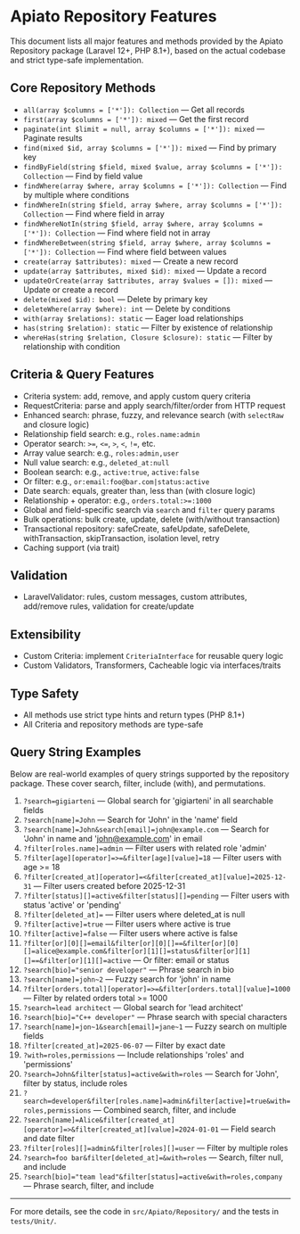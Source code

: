 # Apiato Repository Features

This document lists all major features and methods provided by the Apiato Repository package (Laravel 12+, PHP 8.1+), based on the actual codebase and strict type-safe implementation.

## Core Repository Methods

- `all(array $columns = ['*']): Collection` — Get all records
- `first(array $columns = ['*']): mixed` — Get the first record
- `paginate(int $limit = null, array $columns = ['*']): mixed` — Paginate results
- `find(mixed $id, array $columns = ['*']): mixed` — Find by primary key
- `findByField(string $field, mixed $value, array $columns = ['*']): Collection` — Find by field value
- `findWhere(array $where, array $columns = ['*']): Collection` — Find by multiple where conditions
- `findWhereIn(string $field, array $where, array $columns = ['*']): Collection` — Find where field in array
- `findWhereNotIn(string $field, array $where, array $columns = ['*']): Collection` — Find where field not in array
- `findWhereBetween(string $field, array $where, array $columns = ['*']): Collection` — Find where field between values
- `create(array $attributes): mixed` — Create a new record
- `update(array $attributes, mixed $id): mixed` — Update a record
- `updateOrCreate(array $attributes, array $values = []): mixed` — Update or create a record
- `delete(mixed $id): bool` — Delete by primary key
- `deleteWhere(array $where): int` — Delete by conditions
- `with(array $relations): static` — Eager load relationships
- `has(string $relation): static` — Filter by existence of relationship
- `whereHas(string $relation, Closure $closure): static` — Filter by relationship with condition

## Criteria & Query Features

- Criteria system: add, remove, and apply custom query criteria
- RequestCriteria: parse and apply search/filter/order from HTTP request
- Enhanced search: phrase, fuzzy, and relevance search (with `selectRaw` and closure logic)
- Relationship field search: e.g., `roles.name:admin`
- Operator search: `>=`, `<=`, `>`, `<`, `!=`, etc.
- Array value search: e.g., `roles:admin,user`
- Null value search: e.g., `deleted_at:null`
- Boolean search: e.g., `active:true`, `active:false`
- Or filter: e.g., `or:email:foo@bar.com|status:active`
- Date search: equals, greater than, less than (with closure logic)
- Relationship + operator: e.g., `orders.total:>=:1000`
- Global and field-specific search via `search` and `filter` query params
- Bulk operations: bulk create, update, delete (with/without transaction)
- Transactional repository: safeCreate, safeUpdate, safeDelete, withTransaction, skipTransaction, isolation level, retry
- Caching support (via trait)

## Validation

- LaravelValidator: rules, custom messages, custom attributes, add/remove rules, validation for create/update

## Extensibility

- Custom Criteria: implement `CriteriaInterface` for reusable query logic
- Custom Validators, Transformers, Cacheable logic via interfaces/traits

## Type Safety

- All methods use strict type hints and return types (PHP 8.1+)
- All Criteria and repository methods are type-safe

## Query String Examples

Below are real-world examples of query strings supported by the repository package. These cover search, filter, include (with), and permutations.

1. `?search=gigiarteni` — Global search for 'gigiarteni' in all searchable fields
2. `?search[name]=John` — Search for 'John' in the 'name' field
3. `?search[name]=John&search[email]=john@example.com` — Search for 'John' in name and 'john@example.com' in email
4. `?filter[roles.name]=admin` — Filter users with related role 'admin'
5. `?filter[age][operator]=>=&filter[age][value]=18` — Filter users with age >= 18
6. `?filter[created_at][operator]=<&filter[created_at][value]=2025-12-31` — Filter users created before 2025-12-31
7. `?filter[status][]=active&filter[status][]=pending` — Filter users with status 'active' or 'pending'
8. `?filter[deleted_at]=` — Filter users where deleted_at is null
9. `?filter[active]=true` — Filter users where active is true
10. `?filter[active]=false` — Filter users where active is false
11. `?filter[or][0][]=email&filter[or][0][]==&filter[or][0][]=alice@example.com&filter[or][1][]=status&filter[or][1][]==&filter[or][1][]=active` — Or filter: email or status
12. `?search[bio]="senior developer"` — Phrase search in bio
13. `?search[name]=john~2` — Fuzzy search for 'john' in name
14. `?filter[orders.total][operator]=>=&filter[orders.total][value]=1000` — Filter by related orders total >= 1000
15. `?search=lead architect` — Global search for 'lead architect'
16. `?search[bio]="C++ developer"` — Phrase search with special characters
17. `?search[name]=jon~1&search[email]=jane~1` — Fuzzy search on multiple fields
18. `?filter[created_at]=2025-06-07` — Filter by exact date
19. `?with=roles,permissions` — Include relationships 'roles' and 'permissions'
20. `?search=John&filter[status]=active&with=roles` — Search for 'John', filter by status, include roles
21. `?search=developer&filter[roles.name]=admin&filter[active]=true&with=roles,permissions` — Combined search, filter, and include
22. `?search[name]=Alice&filter[created_at][operator]=>&filter[created_at][value]=2024-01-01` — Field search and date filter
23. `?filter[roles][]=admin&filter[roles][]=user` — Filter by multiple roles
24. `?search=foo bar&filter[deleted_at]=&with=roles` — Search, filter null, and include
25. `?search[bio]="team lead"&filter[status]=active&with=roles,company` — Phrase search, filter, and include

---

For more details, see the code in `src/Apiato/Repository/` and the tests in `tests/Unit/`.
